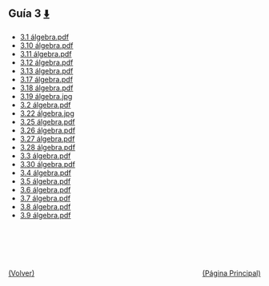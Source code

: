 
<html>
<body>
<h2>Guía 3 <a href="https://downgit.github.io/#/home?url=https://github.com/Apuntes-FIUBA/Apuntes-Electronica/tree/main/81 - Matemática/8102 - Algebra II/Guias de Problemas/Resueltos/Guía 3" style="font-size:20px">  ⬇️ </a></h2>
<ul>
    <li><a href="3.1 álgebra.pdf">3.1 álgebra.pdf</a></li>
    <li><a href="3.10 álgebra.pdf">3.10 álgebra.pdf</a></li>
    <li><a href="3.11 álgebra.pdf">3.11 álgebra.pdf</a></li>
    <li><a href="3.12 álgebra.pdf">3.12 álgebra.pdf</a></li>
    <li><a href="3.13 álgebra.pdf">3.13 álgebra.pdf</a></li>
    <li><a href="3.17 álgebra.pdf">3.17 álgebra.pdf</a></li>
    <li><a href="3.18 álgebra.pdf">3.18 álgebra.pdf</a></li>
    <li><a href="3.19 álgebra.jpg">3.19 álgebra.jpg</a></li>
    <li><a href="3.2 álgebra.pdf">3.2 álgebra.pdf</a></li>
    <li><a href="3.22 álgebra.jpg">3.22 álgebra.jpg</a></li>
    <li><a href="3.25 álgebra.pdf">3.25 álgebra.pdf</a></li>
    <li><a href="3.26 álgebra.pdf">3.26 álgebra.pdf</a></li>
    <li><a href="3.27 álgebra.pdf">3.27 álgebra.pdf</a></li>
    <li><a href="3.28 álgebra.pdf">3.28 álgebra.pdf</a></li>
    <li><a href="3.3 álgebra.pdf">3.3 álgebra.pdf</a></li>
    <li><a href="3.30 álgebra.pdf">3.30 álgebra.pdf</a></li>
    <li><a href="3.4 álgebra.pdf">3.4 álgebra.pdf</a></li>
    <li><a href="3.5 álgebra.pdf">3.5 álgebra.pdf</a></li>
    <li><a href="3.6 álgebra.pdf">3.6 álgebra.pdf</a></li>
    <li><a href="3.7 álgebra.pdf">3.7 álgebra.pdf</a></li>
    <li><a href="3.8 álgebra.pdf">3.8 álgebra.pdf</a></li>
    <li><a href="3.9 álgebra.pdf">3.9 álgebra.pdf</a></li>
</ul>
</body>
</html>

<br><br><br><br><br><a href="../" style="float: left">(Volver)</a> <a href="https://apuntes-fiuba.github.io/Apuntes-Electronica" style="float: right">(Página Principal)</a>
